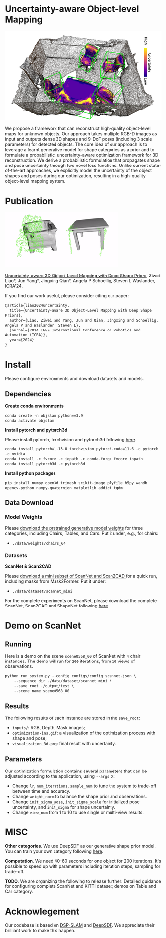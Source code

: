 # Uncertainty-aware Object-level Mapping

![Teaser](docs/images/teaser.png)

We propose a framework that can reconstruct high-quality object-level maps for unknown objects. Our approach takes multiple RGB-D images as input and outputs dense 3D shapes and 9-DoF poses (including 3 scale parameters) for detected objects. The core idea of our approach is to leverage a learnt generative model for shape categories as a prior and to formulate a probabilistic, uncertainty-aware optimization framework for 3D reconstruction. We derive a probabilistic formulation that propagates shape and pose uncertainty through two novel loss functions. Unlike current state-of-the-art approaches, we explicitly model the uncertainty of the object shapes and poses during our optimization, resulting in a high-quality object-level mapping system. 


# Publication


![Gif](docs/images/opt.gif)

[Uncertainty-aware 3D Object-Level Mapping with Deep Shape Priors](https://arxiv.org/abs/2309.09118), 
Ziwei Liao*, Jun Yang*, Jingxing Qian*, Angela P Schoellig, Steven L Waslander, ICRA'24.

If you find our work useful, please consider citing our paper:

```
@article{liao2024uncertainty,
  title={Uncertainty-aware 3D Object-Level Mapping with Deep Shape Priors},
  author={Liao, Ziwei and Yang, Jun and Qian, Jingxing and Schoellig, Angela P and Waslander, Steven L},
  journal={2024 IEEE International Conference on Robotics and Automation (ICRA)},
  year={2024}
}
```



# Install

Please configure environments and download datasets and models. 

## Dependencies

**Create conda environments**

```
conda create -n objslam python==3.9
conda activate objslam
```

**Install pytorch and pytorch3d**

Please install pytorch, torchvision and pytorch3d following [here](https://github.com/facebookresearch/pytorch3d/blob/main/INSTALL.md).
```
conda install pytorch=1.13.0 torchvision pytorch-cuda=11.6 -c pytorch -c nvidia
conda install -c fvcore -c iopath -c conda-forge fvcore iopath
conda install pytorch3d -c pytorch3d
```

**Install python packages**
```
pip install numpy open3d trimesh scikit-image plyfile h5py wandb opencv-python numpy-quaternion matplotlib addict tqdm
``` 


## Data Download

### Model Weights

Please [download the pretrained generative model weights](https://drive.google.com/drive/folders/1en3JBfE3ovs6CXPcFYbois361jaoif7N?usp=sharing) for three categories, including Chairs, Tables, and Cars. Put it under, e.g., for chairs:
* ```./data/weights/chairs_64```


### Datasets

**ScanNet & Scan2CAD**

Please [download a mini subset of ScanNet and Scan2CAD ](https://drive.google.com/drive/folders/1en3JBfE3ovs6CXPcFYbois361jaoif7N?usp=sharing) for a quick run, including masks from Mask2Former. Put it under:
* ```./data/dataset/scannet_mini```

For the complete experiments on ScanNet, please download the complete ScanNet, Scan2CAD and ShapeNet following [here](https://github.com/skanti/Scan2CAD). 


# Demo on ScanNet


## Running

Here is a demo on the scene ```scene0568_00``` of ScanNet with ```4``` chair instances. The demo will run for ```200``` iterations, from ```10``` views of observations. 

```
python run_system.py --config configs/config_scannet.json \
    --sequence_dir ./data/dataset/scannet_mini \
    --save_root ./output/test \
    --scene_name scene0568_00
```


## Results

The following results of each instance are stored in the ```save_root```:
* ```inputs/```: RGB, Depth, Mask images;
* ```optimization-ins.gif```: a visualization of the optimization process with shape and pose;
* ```visualization_3d.png```: final result with uncertainty.

## Parameters

Our optimization formulation contains several parameters that can be adjusted according to the application, using ```--args X```:

* Change ```lr```, ```num_iterations```, ```sample_num``` to tune the system to trade-off between time and accuracy. 
* Change ```weight_norm``` to balance the shape prior and observations.
* Change ```init_sigma_pose```, ```init_sigma_scale``` for initialized pose uncertainty, and ```init_sigma``` for shape uncertainty.
* Change ```view_num``` from 1 to 10 to use single or multi-view results.


# MISC

**Other categories**. We use DeepSDF as our generative shape prior model. You can train your own category following [here](https://github.com/facebookresearch/DeepSDF).

**Computation**. We need 40-60 seconds for one object for 200 iterations. It's possible to speed up with parameters including iteration steps, sampling for trade-off.

**TODO**. We are organizing the following to release further: Detailed guidance for configuring complete ScanNet and KITTI dataset; demos on Table and Car category.

# Acknowlegement

Our codebase is based on [DSP-SLAM](https://github.com/JingwenWang95/DSP-SLAM) and [DeepSDF](https://github.com/facebookresearch/DeepSDF). We appreciate their brilliant work to make this happen.

